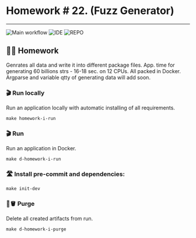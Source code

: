 # Homework # 22. (Fuzz Generator)

---
![Main workflow](https://github.com/hillel-i-python-pro-i-2022-08-26/homework_22__Fuzz_Generator__V.Marakhovskyi/actions/workflows/main-workflow.yml/badge.svg?branch=fuzz_generator)
![IDE](https://img.shields.io/badge/PyCharm-000000.svg?&style=for-the-badge&logo=PyCharm&logoColor=white)
![REPO](https://img.shields.io/badge/GitHub-100000?style=for-the-badge&logo=github&logoColor=white)
## 👨‍💻 Homework

Genrates all data and write it into different package files. App. time for generating 60 billions strs - 16-18 sec. on 12 CPUs. 
All packed in Docker.
Argparse and variable qtty of generating data will add soon.

### 🎬 Run locally

Run an application locally with automatic installing of all requirements.

```shell
make homework-i-run
```


### 🎬 Run

Run an application in Docker.

```shell
make d-homework-i-run
```

### 🛣️ Install pre-commit and dependencies:
```shell
make init-dev
```


### 🧽🪣 Purge

Delete all created artifacts from run.

```shell
make d-homework-i-purge
```
